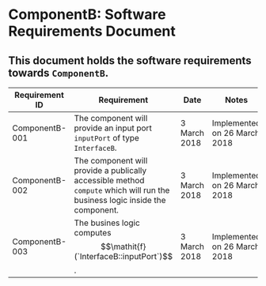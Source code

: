 # ComponentB: Software Requirements Document
## This document holds the software requirements towards `ComponentB`.

Requirement ID | Requirement | Date  | Notes | Approvals
---------------|-------------|-------|-------|----------
ComponentB-001 |The component will provide an input port `inputPort` of type `InterfaceB`. | 3 March 2018 |Implemented on 26 March 2018 | Juliano H., Function Developer  
ComponentB-002 | The component will provide a publically accessible method `compute` which will run the business logic inside the component.  | 3 March 2018  |   Implemented on 26 March 2018 | Juliano H., Function Developer
ComponentB-003 | The busines logic computes $$\mathit{f}(`InterfaceB::inputPort`)$$.  | 3 March 2018  |   Implemented on 26 March 2018 | Juliano H., Function Developer